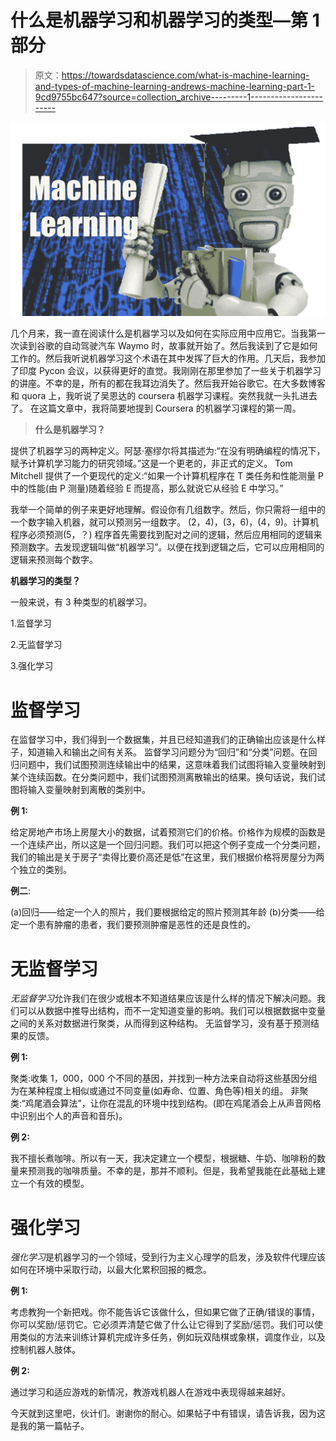 # 什么是机器学习和机器学习的类型—第 1 部分

> 原文：<https://towardsdatascience.com/what-is-machine-learning-and-types-of-machine-learning-andrews-machine-learning-part-1-9cd9755bc647?source=collection_archive---------1----------------------->

![](img/77a9f4c593c26f7474c4e57a1b6c8933.png)

几个月来，我一直在阅读什么是机器学习以及如何在实际应用中应用它。当我第一次读到谷歌的自动驾驶汽车 Waymo 时，故事就开始了。然后我读到了它是如何工作的。然后我听说机器学习这个术语在其中发挥了巨大的作用。几天后，我参加了印度 Pycon 会议，以获得更好的直觉。我刚刚在那里参加了一些关于机器学习的讲座。不幸的是，所有的都在我耳边消失了。然后我开始谷歌它。在大多数博客和 quora 上，我听说了吴恩达的 coursera 机器学习课程。突然我就一头扎进去了。
在这篇文章中，我将简要地提到 Coursera 的机器学习课程的第一周。

> **什么是机器学习？**

提供了机器学习的两种定义。阿瑟·塞缪尔将其描述为:“在没有明确编程的情况下，赋予计算机学习能力的研究领域。”这是一个更老的，非正式的定义。
Tom Mitchell 提供了一个更现代的定义:“如果一个计算机程序在 T 类任务和性能测量 P 中的性能(由 P 测量)随着经验 E 而提高，那么就说它从经验 E 中学习。”

我举一个简单的例子来更好地理解。假设你有几组数字。然后，你只需将一组中的一个数字输入机器，就可以预测另一组数字。
(2，4)，(3，6)，(4，9)。计算机程序必须预测(5，？)
程序首先需要找到配对之间的逻辑，然后应用相同的逻辑来预测数字。去发现逻辑叫做“机器学习”。以便在找到逻辑之后，它可以应用相同的逻辑来预测每个数字。

**机器学习的类型？**

一般来说，有 3 种类型的机器学习。

1.监督学习

2.无监督学习

3.强化学习

# 监督学习

在监督学习中，我们得到一个数据集，并且已经知道我们的正确输出应该是什么样子，知道输入和输出之间有关系。
监督学习问题分为“回归”和“分类”问题。在回归问题中，我们试图预测连续输出中的结果，这意味着我们试图将输入变量映射到某个连续函数。在分类问题中，我们试图预测离散输出的结果。换句话说，我们试图将输入变量映射到离散的类别中。

**例 1:**

给定房地产市场上房屋大小的数据，试着预测它们的价格。价格作为规模的函数是一个连续产出，所以这是一个回归问题。我们可以把这个例子变成一个分类问题，我们的输出是关于房子“卖得比要价高还是低”在这里，我们根据价格将房屋分为两个独立的类别。

**例二**:

(a)回归——给定一个人的照片，我们要根据给定的照片预测其年龄
(b)分类——给定一个患有肿瘤的患者，我们要预测肿瘤是恶性的还是良性的。

# 无监督学习

*无监督学习*允许我们在很少或根本不知道结果应该是什么样的情况下解决问题。我们可以从数据中推导出结构，而不一定知道变量的影响。我们可以根据数据中变量之间的关系对数据进行聚类，从而得到这种结构。
无监督学习，没有基于预测结果的反馈。

**例 1:**

聚类:收集 1，000，000 个不同的基因，并找到一种方法来自动将这些基因分组为在某种程度上相似或通过不同变量(如寿命、位置、角色等)相关的组。
非聚类:“鸡尾酒会算法”，让你在混乱的环境中找到结构。(即在鸡尾酒会上从声音网格中识别出个人的声音和音乐)。

**例 2:**

我不擅长煮咖啡。所以有一天，我决定建立一个模型，根据糖、牛奶、咖啡粉的数量来预测我的咖啡质量。不幸的是，那并不顺利。但是，我希望我能在此基础上建立一个有效的模型。

# 强化学习

*强化学习*是机器学习的一个领域，受到行为主义心理学的启发，涉及软件代理应该如何在环境中采取行动，以最大化累积回报的概念。

**例 1:**

考虑教狗一个新把戏。你不能告诉它该做什么，但如果它做了正确/错误的事情，你可以奖励/惩罚它。它必须弄清楚它做了什么让它得到了奖励/惩罚。我们可以使用类似的方法来训练计算机完成许多任务，例如玩双陆棋或象棋，调度作业，以及控制机器人肢体。

**例 2:**

通过学习和适应游戏的新情况，教游戏机器人在游戏中表现得越来越好。

今天就到这里吧，伙计们。谢谢你的耐心。如果帖子中有错误，请告诉我，因为这是我的第一篇帖子。